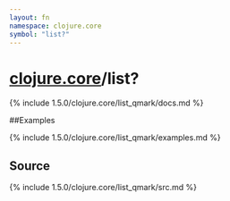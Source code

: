 ```yaml
---
layout: fn
namespace: clojure.core
symbol: "list?"
---
```


# [clojure.core](../)/list?

{% include 1.5.0/clojure.core/list_qmark/docs.md %}

##Examples

{% include 1.5.0/clojure.core/list_qmark/examples.md %}
## Source
{% include 1.5.0/clojure.core/list_qmark/src.md %}

